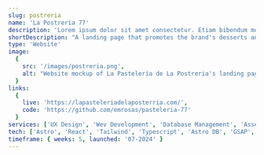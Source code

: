 ```yaml
---
slug: postreria
name: 'La Postreria 77'
description: 'Lorem ipsum dolor sit amet consectetur. Etiam bibendum morbi aliquet quis consequat maecenas. Mollis elementum massa lectus blandit vivamus in. Rutrum lacus amet sem vel eu mauris risus. Eget cras dignissim urna egestas. Velit pharetra sed adipiscing imperdiet. Nisi orci dolor at id semper pharetra.'
shortDescription: "A landing page that promotes the brand's desserts and branches."
type: 'Website'
image:
  {
    src: '/images/postreria.png',
    alt: "Website mockup of La Pastelería de La Postreria's landing page"
  }
links:
  {
    live: 'https://lapasteleriadelaposterria.com/',
    code: 'https://github.com/emrosas/pasteleria-77'
  }
services: ['UX Design', 'Wev Development', 'Database Management', 'Asset Creation']
tech: ['Astro', 'React', 'Tailwind', 'Typescript', 'Astro DB', 'GSAP', 'Rive', 'Vercel']
timeframe: { weeks: 5, launched: '07-2024' }
---
```

